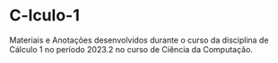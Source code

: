 # C-lculo-1
Materiais e Anotações desenvolvidos durante o curso da disciplina de Cálculo 1 no período 2023.2 no curso de Ciência da Computação.
